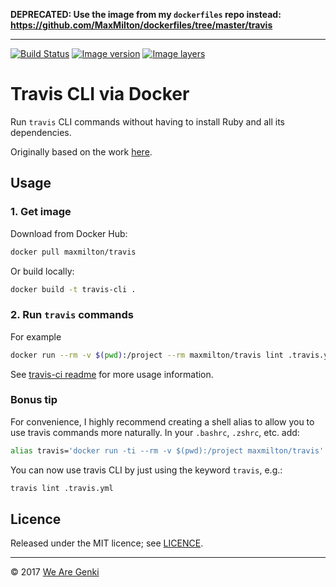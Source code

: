 **DEPRECATED: Use the image from my `dockerfiles` repo instead: <https://github.com/MaxMilton/dockerfiles/tree/master/travis>**

---

[![Build Status](https://travis-ci.org/MaxMilton/docker-travis.svg?branch=master)](https://travis-ci.org/MaxMilton/docker-travis) [![Image version](https://images.microbadger.com/badges/version/maxmilton/travis.svg)](https://microbadger.com/images/maxmilton/travis) [![Image layers](https://images.microbadger.com/badges/image/maxmilton/travis.svg)](https://microbadger.com/images/maxmilton/travis)

# Travis CLI via Docker

Run `travis` CLI commands without having to install Ruby and all its dependencies.

Originally based on the work [here](https://github.com/skandyla/docker-travis-cli).

## Usage

### 1. Get image

Download from Docker Hub:

```bash
docker pull maxmilton/travis
```

Or build locally:

```bash
docker build -t travis-cli .
```

### 2. Run `travis` commands

For example

```bash
docker run --rm -v $(pwd):/project --rm maxmilton/travis lint .travis.yml
```

See [travis-ci readme](https://github.com/travis-ci/travis.rb#readme) for more usage information.

### Bonus tip

For convenience, I highly recommend creating a shell alias to allow you to use travis commands more naturally. In your `.bashrc`, `.zshrc`, etc. add:

```bash
alias travis='docker run -ti --rm -v $(pwd):/project maxmilton/travis'
```

You can now use travis CLI by just using the keyword `travis`, e.g.:

```bash
travis lint .travis.yml
```

## Licence

Released under the MIT licence; see [LICENCE](https://github.com/MaxMilton/docker-travis/blob/master/LICENCE).

-----

© 2017 [We Are Genki](https://wearegenki.com)
